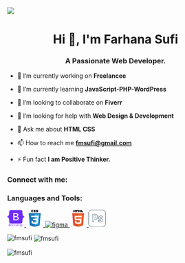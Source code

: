<img src="[https://www.facebook.com/photo?fbid=1120811846710063&set=a.118884196902838](https://scontent.fdac20-1.fna.fbcdn.net/v/t39.30808-6/527337134_1120811850043396_2849231337462953371_n.jpg?_nc_cat=105&ccb=1-7&_nc_sid=127cfc&_nc_eui2=AeFVkzKBzKttGcB3drELme8HhUOcr0GOOeGFQ5yvQY454Y5yPERZuJ9NqMc-HlzBeidHq_5iYElTyC7gxr2OMMc3&_nc_ohc=IcmWmsAMDmsQ7kNvwEhPV3O&_nc_oc=Adkpo7TZDVrAbEMiAlAF16SFVZBlvWDzDGX9t6dWjObfJ78wK011BCntvja1zDgQLaE&_nc_zt=23&_nc_ht=scontent.fdac20-1.fna&_nc_gid=kaRNhV_tFKRqPLmR47Dbug&oh=00_AfRXDCIa05xpbj_hOGc2RTLUpMIINEYPW0WezkawHWmPRQ&oe=6892B4D4)">
<h1 align="center">Hi 👋, I'm Farhana Sufi</h1>
<h3 align="center">A Passionate Web Developer.</h3>



- 🔭 I’m currently working on **Freelancee**

- 🌱 I’m currently learning **JavaScript-PHP-WordPress**

- 👯 I’m looking to collaborate on **Fiverr**

- 🤝 I’m looking for help with **Web Design & Development**

- 💬 Ask me about **HTML CSS**

- 📫 How to reach me **fmsufi@gmail.com**

- ⚡ Fun fact **I am Positive Thinker.**

<h3 align="left">Connect with me:</h3>
<p align="left">
</p>

<h3 align="left">Languages and Tools:</h3>
<p align="left"> <a href="https://getbootstrap.com" target="_blank" rel="noreferrer"> <img src="https://raw.githubusercontent.com/devicons/devicon/master/icons/bootstrap/bootstrap-plain-wordmark.svg" alt="bootstrap" width="40" height="40"/> </a> <a href="https://www.w3schools.com/css/" target="_blank" rel="noreferrer"> <img src="https://raw.githubusercontent.com/devicons/devicon/master/icons/css3/css3-original-wordmark.svg" alt="css3" width="40" height="40"/> </a> <a href="https://www.figma.com/" target="_blank" rel="noreferrer"> <img src="https://www.vectorlogo.zone/logos/figma/figma-icon.svg" alt="figma" width="40" height="40"/> </a> <a href="https://www.w3.org/html/" target="_blank" rel="noreferrer"> <img src="https://raw.githubusercontent.com/devicons/devicon/master/icons/html5/html5-original-wordmark.svg" alt="html5" width="40" height="40"/> </a> <a href="https://www.photoshop.com/en" target="_blank" rel="noreferrer"> <img src="https://raw.githubusercontent.com/devicons/devicon/master/icons/photoshop/photoshop-line.svg" alt="photoshop" width="40" height="40"/> </a> </p>

<p><img align="left" src="https://github-readme-stats.vercel.app/api/top-langs?username=fmsufi&show_icons=true&locale=en&layout=compact" alt="fmsufi" /></p>

<p>&nbsp;<img align="center" src="https://github-readme-stats.vercel.app/api?username=fmsufi&show_icons=true&locale=en" alt="fmsufi" /></p>

<p><img align="center" src="https://github-readme-streak-stats.herokuapp.com/?user=fmsufi&" alt="fmsufi" /></p>
